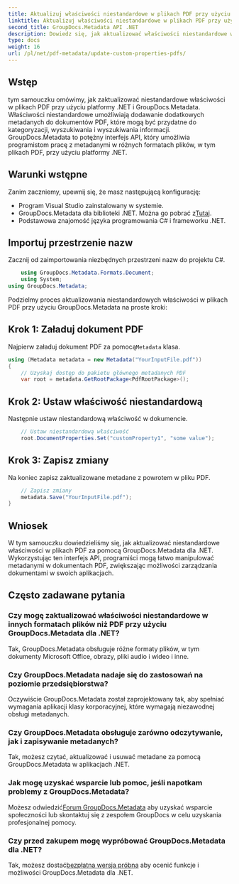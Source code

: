 ```yaml
---
title: Aktualizuj właściwości niestandardowe w plikach PDF przy użyciu platformy .NET
linktitle: Aktualizuj właściwości niestandardowe w plikach PDF przy użyciu platformy .NET
second_title: GroupDocs.Metadata API .NET
description: Dowiedz się, jak aktualizować właściwości niestandardowe w plikach PDF przy użyciu platformy .NET i GroupDocs.Metadata. Proste kroki umożliwiające efektywne manipulowanie metadanymi PDF.
type: docs
weight: 16
url: /pl/net/pdf-metadata/update-custom-properties-pdfs/
---
```

## Wstęp
tym samouczku omówimy, jak zaktualizować niestandardowe właściwości w plikach PDF przy użyciu platformy .NET i GroupDocs.Metadata. Właściwości niestandardowe umożliwiają dodawanie dodatkowych metadanych do dokumentów PDF, które mogą być przydatne do kategoryzacji, wyszukiwania i wyszukiwania informacji. GroupDocs.Metadata to potężny interfejs API, który umożliwia programistom pracę z metadanymi w różnych formatach plików, w tym plikach PDF, przy użyciu platformy .NET.
## Warunki wstępne
Zanim zaczniemy, upewnij się, że masz następującą konfigurację:
- Program Visual Studio zainstalowany w systemie.
-  GroupDocs.Metadata dla biblioteki .NET. Można go pobrać z[Tutaj](https://releases.groupdocs.com/metadata/net/).
- Podstawowa znajomość języka programowania C# i frameworku .NET.

## Importuj przestrzenie nazw
Zacznij od zaimportowania niezbędnych przestrzeni nazw do projektu C#.
```csharp
    using GroupDocs.Metadata.Formats.Document;
    using System;
using GroupDocs.Metadata;
```

Podzielmy proces aktualizowania niestandardowych właściwości w plikach PDF przy użyciu GroupDocs.Metadata na proste kroki:
## Krok 1: Załaduj dokument PDF
 Najpierw załaduj dokument PDF za pomocą`Metadata` klasa.
```csharp
using (Metadata metadata = new Metadata("YourInputFile.pdf"))
{
    // Uzyskaj dostęp do pakietu głównego metadanych PDF
    var root = metadata.GetRootPackage<PdfRootPackage>();
```
## Krok 2: Ustaw właściwość niestandardową
Następnie ustaw niestandardową właściwość w dokumencie.
```csharp
    // Ustaw niestandardową właściwość
    root.DocumentProperties.Set("customProperty1", "some value");
```
## Krok 3: Zapisz zmiany
Na koniec zapisz zaktualizowane metadane z powrotem w pliku PDF.
```csharp
    // Zapisz zmiany
    metadata.Save("YourInputFile.pdf");
}
```

## Wniosek
W tym samouczku dowiedzieliśmy się, jak aktualizować niestandardowe właściwości w plikach PDF za pomocą GroupDocs.Metadata dla .NET. Wykorzystując ten interfejs API, programiści mogą łatwo manipulować metadanymi w dokumentach PDF, zwiększając możliwości zarządzania dokumentami w swoich aplikacjach.

## Często zadawane pytania
### Czy mogę zaktualizować właściwości niestandardowe w innych formatach plików niż PDF przy użyciu GroupDocs.Metadata dla .NET?
Tak, GroupDocs.Metadata obsługuje różne formaty plików, w tym dokumenty Microsoft Office, obrazy, pliki audio i wideo i inne.
### Czy GroupDocs.Metadata nadaje się do zastosowań na poziomie przedsiębiorstwa?
Oczywiście GroupDocs.Metadata został zaprojektowany tak, aby spełniać wymagania aplikacji klasy korporacyjnej, które wymagają niezawodnej obsługi metadanych.
### Czy GroupDocs.Metadata obsługuje zarówno odczytywanie, jak i zapisywanie metadanych?
Tak, możesz czytać, aktualizować i usuwać metadane za pomocą GroupDocs.Metadata w aplikacjach .NET.
### Jak mogę uzyskać wsparcie lub pomoc, jeśli napotkam problemy z GroupDocs.Metadata?
 Możesz odwiedzić[Forum GroupDocs.Metadata](https://forum.groupdocs.com/c/metadata/14) aby uzyskać wsparcie społeczności lub skontaktuj się z zespołem GroupDocs w celu uzyskania profesjonalnej pomocy.
### Czy przed zakupem mogę wypróbować GroupDocs.Metadata dla .NET?
 Tak, możesz dostać[bezpłatna wersja próbna](https://releases.groupdocs.com/) aby ocenić funkcje i możliwości GroupDocs.Metadata dla .NET.